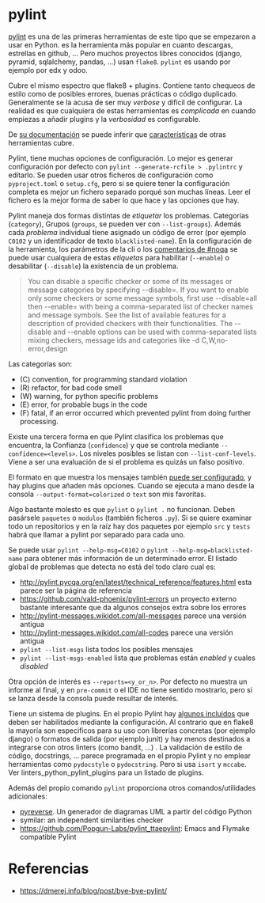# pylint

[pylint](https://pylint.org/) es una de las primeras herramientas de este tipo que se empezaron a usar en Python. es la herramienta más popular en cuanto descargas, estrellas en github, ... Pero muchos proyectos libres conocidos (django, pyramid, sqlalchemy, pandas, ...) usan `flake8`. `pylint` es usando por ejemplo por edx y odoo.

Cubre el mismo espectro que flake8 + plugins. Contiene tanto chequeos de estilo como de posibles errores, buenas prácticas o código duplicado. Generalmente se la acusa de ser muy _verbose_ y difícil de configurar. La realidad es que cualquiera de estas herramientas es _complicada_ en cuando empiezas a añadir plugins y la _verbosidad_ es configurable.

De [su documentación](http://pylint.pycqa.org/en/latest/faq.html#i-am-using-another-popular-linter-alongside-pylint-which-messages-should-i-disable-to-avoid-duplicates) se puede inferir que [características](http://pylint.pycqa.org/en/latest/technical_reference/features.html) de otras herramientas cubre.

Pylint, tiene muchas opciones de configuración. Lo mejor es generar configuración por defecto con `pylint --generate-rcfile > .pylintrc` y editarlo. Se pueden usar otros ficheros de configuración como `pyproject.toml` o `setup.cfg`, pero si se quiere tener la configuración completa es mejor un fichero separado porqué son muchas líneas. Leer el fichero es la mejor forma de saber lo que hace y las opciones que hay.

Pylint maneja dos formas distintas de _etiquetar_ los problemas. Categorías (`category`), Grupos (`groups`, se pueden ver con `--list-groups`). Además cada _problema_ individual tiene asignado un código de error (por ejemplo `C0102` y un identificador de texto `blacklisted-name`). En la configuración de la herramienta, los parámetros de la cli o los [comentarios de #noqa](http://pylint.pycqa.org/en/latest/user_guide/message-control.html) se puede usar cualquiera de estas _etiquetas_ para habilitar (`--enable`) o desabilitar (`--disable`) la existencia de un problema.

> You can disable a specific checker or some of its messages or message categories by specifying --disable=<symbol>. If you want to enable only some checkers or some message symbols, first use --disable=all then --enable=<symbol> with <symbol> being a comma-separated list of checker names and message symbols. See the list of available features for a description of provided checkers with their functionalities. The --disable and --enable options can be used with comma-separated lists mixing checkers, message ids and categories like -d C,W,no-error,design

Las categorías son:

-   (C) convention, for programming standard violation
-   (R) refactor, for bad code smell
-   (W) warning, for python specific problems
-   (E) error, for probable bugs in the code
-   (F) fatal, if an error occurred which prevented pylint from doing further processing.

Existe una tercera forma en que Pylint clasifica los problemas que encuentra, la Confianza (`confidence`) y que se controla mediante `--confidence=<levels>`. Los niveles posibles se listan con `--list-conf-levels`. Viene a ser una evaluación de si el problema es quizás un falso positivo.

El formato en que muestra los mensajes también [puede ser configurado](http://pylint.pycqa.org/en/latest/user_guide/output.html), y hay plugins que añaden más opciones. Cuando se ejecuta a mano desde la consola `--output-format=colorized` o `text` son mis favoritas.

Algo bastante molesto es que `pylint` o `pylint .` no funcionan. Deben pasársele `paquetes` o `modulos` (también ficheros `.py`). Si se quiere examinar todo un repositorios y en la raíz hay dos paquetes por ejemplo `src` y `tests` habrá que llamar a pylint por separado para cada uno.

Se puede usar `pylint --help-msg=C0102` o `pylint --help-msg=blacklisted-name` para obtener más información de un determinado error. El listado global de problemas que detecta no está del todo claro cual es:

-   http://pylint.pycqa.org/en/latest/technical_reference/features.html esta parece ser la página de referencia
-   https://github.com/vald-phoenix/pylint-errors un proyecto externo bastante interesante que da algunos consejos extra sobre los errores
-   http://pylint-messages.wikidot.com/all-messages parece una versión antigua
-   http://pylint-messages.wikidot.com/all-codes parece una versión antigua
-   `pylint --list-msgs` lista todos los posibles mensajes
-   `pylint --list-msgs-enabled` lista que problemas están _enabled_ y cuales _disabled_

Otra opción de interés es `--reports=<y_or_n>`. Por defecto no muestra un informe al final, y en `pre-commit` o el IDE no tiene sentido mostrarlo, pero si se lanza desde la consola puede resultar de interés.

Tiene un sistema de plugins. En el propio Pylint hay [algunos incluídos](http://pylint.pycqa.org/en/latest/technical_reference/extensions.html) que deben ser habilitados mediante la configuración. Al contrario que en flake8 la mayoría son especificos para su uso con librerías concretas (por ejemplo django) o formatos de salida (por ejemplo junit) y hay menos destinados a integrarse con otros linters (como bandit, ...) . La validación de estilo de código, docstrings, ... parece programada en el propio Pylint y no emplear herramientas como `pydocstyle` o `pydocstring`. Pero si usa `isort` y `mccabe`. Ver
linters_python_pylint_plugins para un listado de plugins.

Además del propio comando `pylint` proporciona otros comandos/utilidades adicionales:

-   [pyreverse](https://www.logilab.org/blogentry/6883). Un generador de diagramas UML a partir del código Python
-   symilar: an independent similarities checker
-   https://github.com/Popgun-Labs/pylint_ttaepylint: Emacs and Flymake compatible Pylint

# Referencias

-   https://dmerej.info/blog/post/bye-bye-pylint/
